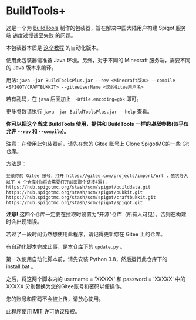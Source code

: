 # BuildTools+

这是一个为 [BuildTools](https://www.spigotmc.org/wiki/buildtools/) 制作的包装器，旨在解决中国大陆用户构建 Spigot 服务端 速度过慢甚至失败 的问题。

本包装器本质是 [这个教程](https://www.mcbbs.net/thread-1285303-1-1.html) 的自动化版本。

使用此包装器请准备 Java 环境。另外，对于不同的 Minecraft 服务端，需要不同的 Java 版本来编译。

用法: `java -jar BuildToolsPlus.jar --rev <Minecraft版本> --compile <SPIGOT/CRAFTBUKKIT> --giteeUserName <您的Gitee用户名>`

若有乱码，在 `java` 后面加上 ` -Dfile.encoding=gbk` 即可。

更多参数请执行 `java -jar BuildToolsPlus.jar --help` 查看。

**你可以把这个当成 BuildTools 使用，提供和 BuildTools 一样的*基础*参数(似乎仅允许 `--rev` 和 `--compile`)。**

注意：在使用此包装器前，请先在您的 Gitee 账号上 Clone SpigotMC的一些 Git 仓库。

方法是：

	登录你的 Gitee 账号，打开 https://gitee.com/projects/import/url ，依次导入以下 4 个仓库(你将会需要打开前面那个链接4遍)：
	https://hub.spigotmc.org/stash/scm/spigot/builddata.git
	https://hub.spigotmc.org/stash/scm/spigot/bukkit.git
	https://hub.spigotmc.org/stash/scm/spigot/craftbukkit.git
	https://hub.spigotmc.org/stash/scm/spigot/spigot.git

**注意!** 这四个仓库一定要在拉取时设置为"开源"仓库（所有人可见）。否则在构建时会出现错误。

若过了一段时间仍然想使用此程序，请记得更新您在 Gitee 上的仓库。

有自动化脚本完成此事，是本仓库下的 `update.py` 。

第一次使用自动化脚本前，请先安装 Python 3.8，然后运行此仓库下的 install.bat 。

之后，将这两个脚本内的 username = 'XXXXX' 和 password = 'XXXXX' 中的 XXXXX 分别替换为您的Gitee账号和密码以便操作。

您的账号和密码不会被上传，请放心使用。

此程序使用 MIT 许可协议授权。
